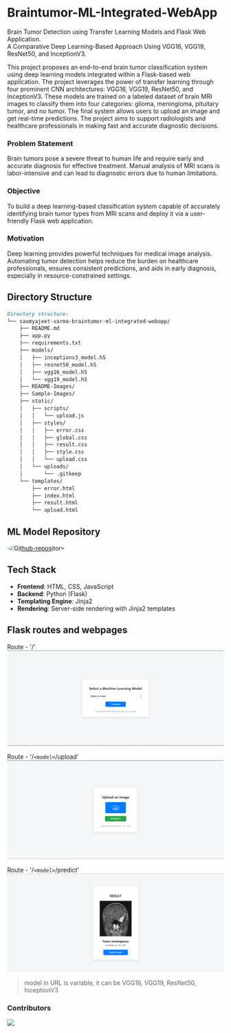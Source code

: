 # Braintumor-ML-Integrated-WebApp

Brain Tumor Detection using Transfer Learning Models and Flask Web Application. <br>
A Comparative Deep Learning-Based Approach Using VGG16, VGG19, ResNet50, and InceptionV3. <br>

This project proposes an end-to-end brain tumor classification system using deep learning models integrated within a Flask-based web application. The project leverages the power of transfer learning through four prominent CNN architectures: VGG16, VGG19, ResNet50, and InceptionV3. These models are trained on a labeled dataset of brain MRI images to classify them into four categories: glioma, meningioma, pituitary tumor, and no tumor. The final system allows users to upload an image and get real-time predictions. The project aims to support radiologists and healthcare professionals in making fast and accurate diagnostic decisions. <br>

### Problem Statement
Brain tumors pose a severe threat to human life and require early and accurate diagnosis for effective treatment. Manual analysis of MRI scans is labor-intensive and can lead to diagnostic errors due to human limitations.

### Objective
To build a deep learning-based classification system capable of accurately identifying brain tumor types from MRI scans and deploy it via a user-friendly Flask web application.

### Motivation
Deep learning provides powerful techniques for medical image analysis. Automating tumor detection helps reduce the burden on healthcare professionals, ensures consistent predictions, and aids in early diagnosis, especially in resource-constrained settings.


## Directory Structure

```md
Directory structure:
└── saumyajeet-varma-braintumor-ml-integrated-webapp/
    ├── README.md
    ├── app.py
    ├── requirements.txt
    ├── models/
    │   ├── inceptionv3_model.h5
    │   ├── resnet50_model.h5
    │   ├── vgg16_model.h5
    │   └── vgg19_model.h5
    ├── README-Images/
    ├── Sample-Images/
    ├── static/
    │   ├── scripts/
    │   │   └── upload.js
    │   ├── styles/
    │   │   ├── error.css
    │   │   ├── global.css
    │   │   ├── result.css
    │   │   ├── style.css
    │   │   └── upload.css
    │   └── uploads/
    │       └── .gitkeep
    └── templates/
        ├── error.html
        ├── index.html
        ├── result.html
        └── upload.html

```

## ML Model Repository

<a href="https://github.com/Samal-Ayush/BrainTumorClassification"><img src="https://img.icons8.com/?size=100&id=AZOZNnY73haj&format=png&color=000000" alt="Github-repository" width="60px" style="border-radius:50%" /></a>

## Tech Stack

- **Frontend**: HTML, CSS, JavaScript
- **Backend**: Python (Flask)
- **Templating Engine**: Jinja2
- **Rendering**: Server-side rendering with Jinja2 templates

## Flask routes and webpages

Route - '/' <br>
![Route - '/'](./README-Images/index.png)

Route - '/`<model>`/upload' <br>
![Route - '/<model>/upload'](./README-Images/upload.png)

Route - '/`<model>`/predict' <br>
![Route - '/<model>/predict'](./README-Images//result.png)

> model in URL is variable, it can be VGG16, VGG19, ResNet50, InceptionV3

### Contributors

<a href="https://github.com/Saumyajeet-Varma"><img src="https://contrib.rocks/image?repo=Saumyajeet-Varma/Braintumor-ML-Integrated-WebApp" /></a>

